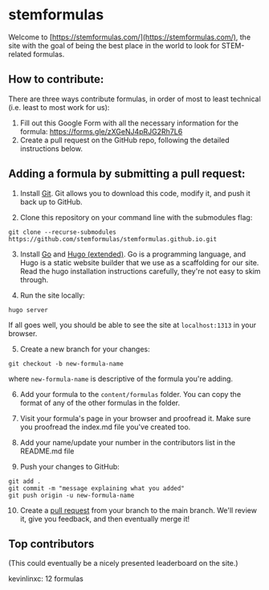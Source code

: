 # stemformulas
Welcome to [https://stemformulas.com/](https://stemformulas.com/), the site with the goal of being the best place in the world to look for STEM-related
formulas.

## How to contribute:

There are three ways contribute formulas, in order of most to least technical (i.e. least to most work for us):

1. Fill out this Google Form with all the necessary information for the formula:
https://forms.gle/zXGeNJ4pRJG2Rh7L6
2. Create a pull request on the GitHub repo, following the detailed instructions below.


## Adding a formula by submitting a pull request:
1. Install [Git](https://git-scm.com/downloads). Git allows you to download this code, modify it, and push it back up to GitHub.

2. Clone this repository on your command line with the submodules flag:

```
git clone --recurse-submodules https://github.com/stemformulas/stemformulas.github.io.git
```

3. Install [Go](https://go.dev/doc/install) and [Hugo (extended)](https://gohugo.io/installation/). Go is a programming language, and Hugo is a static website builder that we use as a scaffolding for our site. Read the hugo installation instructions carefully, they're not easy to skim through.

4. Run the site locally:
```
hugo server
```
If all goes well, you should be able to see the site at `localhost:1313` in your browser.

5. Create a new branch for your changes:

```
git checkout -b new-formula-name
```

where `new-formula-name` is descriptive of the formula you're adding.

6. Add your formula to the `content/formulas` folder. You can copy the format of any of the other formulas in the folder.

7. Visit your formula's page in your browser and proofread it. Make sure you proofread the index.md file you've created too.

8. Add your name/update your number in the contributors list in the README.md file

9. Push your changes to GitHub:

```
git add .
git commit -m "message explaining what you added"
git push origin -u new-formula-name
```

10. Create a [pull request](https://github.com/stemformulas/stemformulas.github.io/compare) from your branch to the main branch. We'll review it, give you feedback, and then eventually merge it!


## Top contributors
(This could eventually be a nicely presented leaderboard on the site.)

kevinlinxc: 12 formulas

